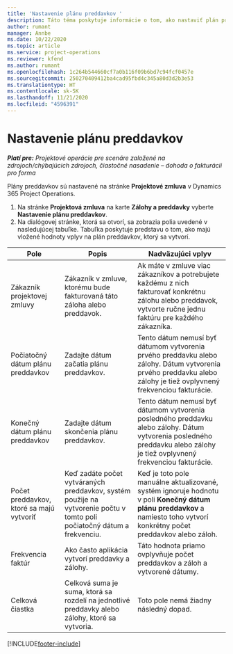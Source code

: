 ```yaml
---
title: 'Nastavenie plánu preddavkov '
description: Táto téma poskytuje informácie o tom, ako nastaviť plán preddavkov v Project Operations.
author: rumant
manager: Annbe
ms.date: 10/22/2020
ms.topic: article
ms.service: project-operations
ms.reviewer: kfend
ms.author: rumant
ms.openlocfilehash: 1c264b544660cf7a0b116f09b6bd7c94fcf0457e
ms.sourcegitcommit: 250270409412ba4cad95fbd4c345a80d3d2b3e53
ms.translationtype: HT
ms.contentlocale: sk-SK
ms.lasthandoff: 11/21/2020
ms.locfileid: "4596391"
---
```

# <a name="set-up-a-retainer-schedule"></a>Nastavenie plánu preddavkov 

_**Platí pre:** Projektové operácie pre scenáre založené na zdrojoch/chýbajúcich zdrojoch, čiastočné nasadenie – dohoda o fakturácii pro forma_

Plány preddavkov sú nastavené na stránke **Projektové zmluva** v Dynamics 365 Project Operations.

1. Na stránke **Projektová zmluva** na karte **Zálohy a preddavky** vyberte **Nastavenie plánu preddavkov**.
2. Na dialógovej stránke, ktorá sa otvorí, sa zobrazia polia uvedené v nasledujúcej tabuľke. Tabuľka poskytuje predstavu o tom, ako majú vložené hodnoty vplyv na plán preddavkov, ktorý sa vytvorí.

| Pole | Popis | Nadväzujúci vplyv |
| --- | --- | --- |
| Zákazník projektovej zmluvy | Zákazník v zmluve, ktorému bude fakturovaná táto záloha alebo preddavok. | Ak máte v zmluve viac zákazníkov a potrebujete každému z nich fakturovať konkrétnu zálohu alebo preddavok, vytvorte ručne jednu faktúru pre každého zákazníka. |
| Počiatočný dátum plánu preddavkov | Zadajte dátum začatia plánu preddavkov. | Tento dátum nemusí byť dátumom vytvorenia prvého preddavku alebo zálohy. Dátum vytvorenia prvého preddavku alebo zálohy je tiež ovplyvnený frekvenciou fakturácie. |
| Konečný dátum plánu preddavkov | Zadajte dátum skončenia plánu preddavkov. | Tento dátum nemusí byť dátumom vytvorenia posledného preddavku alebo zálohy. Dátum vytvorenia posledného preddavku alebo zálohy je tiež ovplyvnený frekvenciou fakturácie. |
| Počet preddavkov, ktoré sa majú vytvoriť | Keď zadáte počet vytváraných preddavkov, systém použije na vytvorenie počtu v tomto poli počiatočný dátum a frekvenciu. | Keď je toto pole manuálne aktualizované, systém ignoruje hodnotu v poli **Konečný dátum plánu preddavkov** a namiesto toho vytvorí konkrétny počet preddavkov alebo záloh. |
| Frekvencia faktúr | Ako často aplikácia vytvorí preddavky a zálohy. | Táto hodnota priamo ovplyvňuje počet preddavkov a záloh a vytvorené dátumy. |
| Celková čiastka | Celková suma je suma, ktorá sa rozdelí na jednotlivé preddavky alebo zálohy, ktoré sa vytvoria. | Toto pole nemá žiadny následný dopad. |


[!INCLUDE[footer-include](../../includes/footer-banner.md)]
